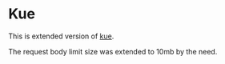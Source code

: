 # Kue

This is extended version of [kue](https://github.com/Automattic/kue).

The request body limit size was extended to 10mb by the need.

